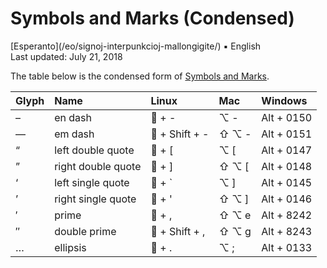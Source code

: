 Symbols and Marks (Condensed)
=============================

<div class="center">[Esperanto](/eo/signoj-interpunkcioj-mallongigite/) ▪ English</div>
<div class="center">Last updated: July 21, 2018</div>

The table below is the condensed form of [Symbols and Marks](/en/symbols-marks/).

| Glyph | Name               | Linux          | Mac           | Windows    |
| :---- | :----------------- | :------------- | :------------ | :--------- |
| –     | en dash            | 🐧 + -         | ⌥ -           | Alt + 0150 |
| —     | em dash            | 🐧 + Shift + - | ⇧ ⌥ -         | Alt + 0151 |
| “     | left double quote  | 🐧 + [         | ⌥ [           | Alt + 0147 |
| ”     | right double quote | 🐧 + ]         | ⇧ ⌥ [         | Alt + 0148 |
| ‘     | left single quote  | 🐧 + `         | ⌥ ]           | Alt + 0145 |
| ’     | right single quote | 🐧 + '         | ⇧ ⌥ ]         | Alt + 0146 |
| ′     | prime              | 🐧 + ,         | ⇧ ⌥ e         | Alt + 8242 |
| ″     | double prime       | 🐧 + Shift + , | ⇧ ⌥ g         | Alt + 8243 |
| …     | ellipsis           | 🐧 + .         | ⌥ ;           | Alt + 0133 |
